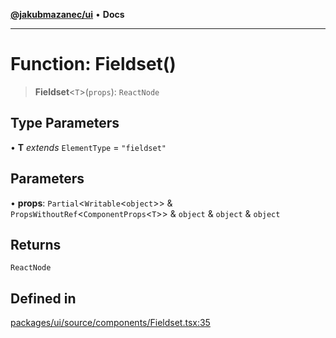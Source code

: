 [**@jakubmazanec/ui**](../README.md) • **Docs**

---

# Function: Fieldset()

> **Fieldset**\<`T`\>(`props`): `ReactNode`

## Type Parameters

• **T** _extends_ `ElementType` = `"fieldset"`

## Parameters

• **props**: `Partial`\<`Writable`\<`object`\>\> & `PropsWithoutRef`\<`ComponentProps`\<`T`\>\> &
`object` & `object` & `object`

## Returns

`ReactNode`

## Defined in

[packages/ui/source/components/Fieldset.tsx:35](https://github.com/jakubmazanec/tools/blob/4ad59c6b8eb7868ab1902d25f4c1aae28b28a6e4/packages/ui/source/components/Fieldset.tsx#L35)
